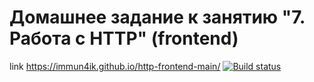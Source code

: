 # Домашнее задание к занятию "7. Работа с HTTP" (frontend)
link https://immun4ik.github.io/http-frontend-main/
[![Build status](https://ci.appveyor.com/api/projects/status/h9kebs99k9n3e4w4?svg=true)](https://ci.appveyor.com/project/immun4ik/http-frontend-main)


